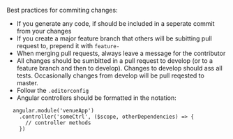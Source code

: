 Best practices for commiting changes:

* If you generate any code, if should be included in a seperate commit from your changes
* If you create a major feature branch that others will be subitting pull request to, prepend it with `feature-`
* When merging pull requests, always leave a message for the contributor
* All changes should be sumbitted in a pull request to develop (or to a feature branch and then to develop).  Changes to develop should ass all tests. Occasionally changes from develop will be pull reqested to master.
* Follow the `.editorconfig`
* Angular controllers should be formatted in the notation:
```
  angular.module('venueApp')
    .controller('someCtrl', ($scope, otherDependencies) => {
      // controller methods
    })
```
